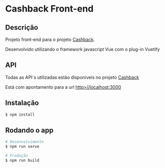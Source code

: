 # Cashback Front-end

## Descrição

Projeto front-end para o projeto <a href="https://github.com/theusFalconde/cashback">Cashback</a>.

Desenvolvido utilizando o framework javascript Vue com o plug-in Vuetify

## API

Todas as API`s utilizadas estão disponíveis no projeto <a href="https://github.com/theusFalconde/cashback">Cashback</a>

Está com apontamento para a url <a href="http>//localhost:3000">http>//localhost:3000</a>


## Instalação

```bash
$ npm install
```

## Rodando o app

```bash
# Desenvolvimento
$ npm run serve

# Produção
$ npm run build
```